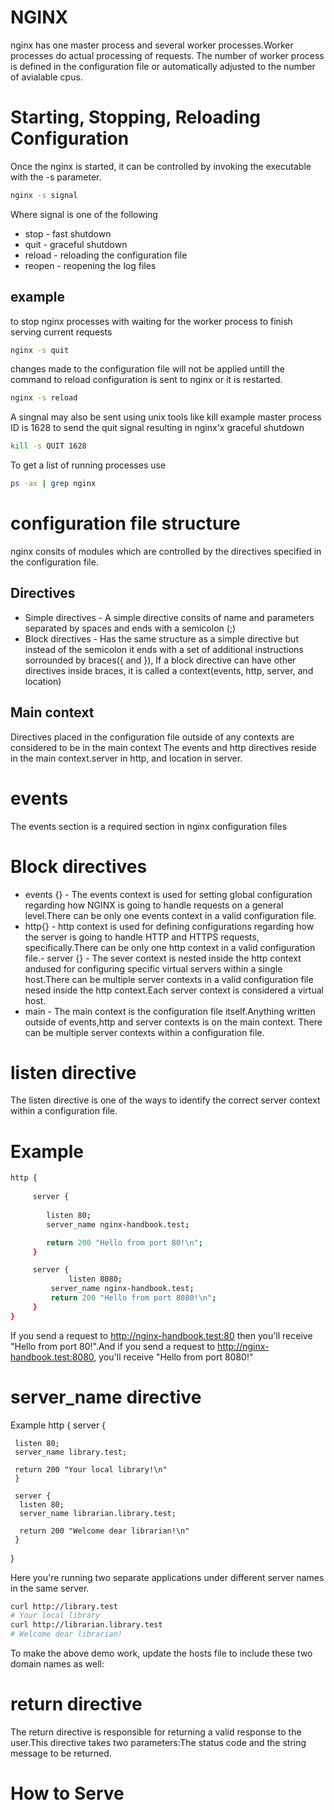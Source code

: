 # NGINX
nginx has one master process and several worker processes.Worker processes do actual processing of requests.
The number of worker process is defined in the configuration file or automatically adjusted to the number of avialable cpus.
# Starting, Stopping, Reloading Configuration
Once the nginx is started, it can be controlled by invoking the executable with the -s parameter.
```bash
nginx -s signal
```
Where signal is one of the following
- stop - fast shutdown
- quit - graceful shutdown
- reload - reloading the configuration file
- reopen - reopening the log files
## example
to stop nginx processes with waiting for the worker process to finish serving current requests
```bash
nginx -s quit
```
changes made to the configuration file will not be applied untill the command to reload configuration is sent to nginx or it is restarted.
```bash
nginx -s reload
```
A singnal may also be sent using unix tools like kill
example master process ID is 1628 to send the quit signal resulting in nginx'x graceful shutdown
```bash
kill -s QUIT 1628
```
To get a list of running processes use
```bash
ps -ax | grep nginx
```

# configuration file structure
nginx consits of modules which are controlled by the directives specified in the configuration file.
## Directives
- Simple directives - A simple directive consits of name and parameters separated by spaces and ends with a semicolon (;)
- Block directives - Has the same structure as a simple directive but instead of the semicolon it ends with a set of additional instructions sorrounded by braces({ and }), If a block directive can have other directives inside braces, it is called a context(events, http, server, and location)
## Main context
Directives placed in the configuration file outside of any contexts are considered to be in the main context
The events and http directives reside in the main context.server in http, and location in server.
# events
The events section is a required section in nginx configuration files
# Block directives
- events {} - The events context is used for setting global configuration regarding how NGINX is going to handle requests on a general level.There can be only one events context in a valid configuration file.
- http{} - http context is used for defining configurations regarding how the server is going to handle HTTP and HTTPS requests, specifically.There can be only one http context in a valid configuration file.- server {} - The sever context is nested inside the http context andused for configuring specific virtual servers within a single host.There can be multiple server contexts in a valid configuration file nesed inside the http context.Each server context is considered a virtual host.
- main - The main context is the configuration file itself.Anything written outside of events,http and server contexts is on the main context.
There can be multiple server contexts within a configuration file.
# listen directive
The listen directive is one of the ways to identify the correct server context within a configuration file.
# Example
```bash
http {
     
     server {
            
	    listen 80;
	    server_name nginx-handbook.test;

	    return 200 "Hello from port 80!\n";
     }

     server {
             listen 8080;
	     server_name nginx-handbook.test;
	     return 200 "Hello from port 8080!\n";
     }
}

```
If you send a request to http://nginx-handbook.test:80 then you'll receive "Hello from port 80!".And if you send a request to http://nginx-handbook.test:8080, you'll receive "Hello from port 8080!"
# server_name directive
Example
http {
     server {

     listen 80;
     server_name library.test;

     return 200 "Your local library!\n"
     }

     server {
      listen 80;
      server_name librarian.library.test;

      return 200 "Welcome dear librarian!\n"
     }
}

Here you're running two separate applications under different server names in the same server.
```bash
curl http://library.test
# Your local library
curl http://librarian.library.test
# Welcome dear librarian!
```
To make the above demo work, update the hosts file to include these two domain names as well:
# return directive
The return directive is responsible for returning a valid response to the user.This directive takes two parameters:The status code and the string message to be returned.

# How to Serve 















